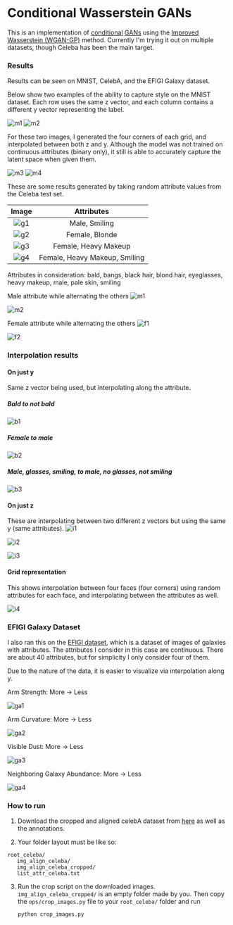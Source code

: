 # Conditional Wasserstein GANs

This is an implementation of <a href="https://arxiv.org/pdf/1411.1784.pdf" target="_blank">conditional</a>
<a href="https://arxiv.org/pdf/1406.2661.pdf" target="_blank">GANs</a> using the
<a href="https://arxiv.org/pdf/1704.00028.pdf" target="_blank">Improved Wasserstein (WGAN-GP)</a> method.
Currently I'm trying it out on multiple datasets, though Celeba has been the main target.

### Results
Results can be seen on MNIST, CelebA, and the EFIGI Galaxy dataset.

Below show two examples of the ability to capture style on the MNIST dataset. Each row uses the same z vector, and each column
contains a different y vector representing the label.

![m1](https://i.imgur.com/4etNYpZ.png) ![m2](https://i.imgur.com/sXic4ao.png)

For these two images, I generated the four corners of each grid, and interpolated between both z and y. Although the model was not
trained on continuous attributes (binary only), it still is able to accurately capture the latent space when given them.

![m3](https://i.imgur.com/pK14IhX.png) ![m4](https://i.imgur.com/qAiUIOE.png)


These are some results generated by taking random attribute values from the Celeba test set.

| Image         | Attributes    |
|:-------------:|:-------------:|
| ![g1](https://i.imgur.com/lGnnXzq.png) | Male, Smiling  |
| ![g2](https://i.imgur.com/zfAfNI8.png) | Female, Blonde |
| ![g3](https://i.imgur.com/51rzV8s.png) | Female, Heavy Makeup |
| ![g4](https://i.imgur.com/rCYeDw2.png) | Female, Heavy Makeup, Smiling |


Attributes in consideration: bald, bangs, black hair, blond hair, eyeglasses, heavy makeup, male, pale skin, smiling

Male attribute while alternating the others
![m1](https://i.imgur.com/cB0Qqee.png)

![m2](https://i.imgur.com/Cr2uq05.png)

Female attribute while alternating the others
![f1](https://i.imgur.com/2QQgRmV.png)

![f2](https://i.imgur.com/lCiujc3.png)


### Interpolation results

#### On just y
Same z vector being used, but interpolating along the attribute.

##### Bald to not bald

![b1](https://i.imgur.com/ra1nHXd.png)

##### Female to male

![b2](https://i.imgur.com/BSRKpd8.png)

##### Male, glasses, smiling, to male, no glasses, not smiling
![b3](https://i.imgur.com/GCHoFOC.png)

#### On just z
These are interpolating between two different z vectors but using the same y (same attributes).
![i1](https://i.imgur.com/Ca6nRZt.png)

![i2](https://i.imgur.com/7sxwx1a.png)

![i3](https://i.imgur.com/PaDw1RV.png)

#### Grid representation

This shows interpolation between four faces (four corners) using random attributes for each face,
and interpolating between the attributes as well.

![i4](https://i.imgur.com/q13bJL3.png)

### EFIGI Galaxy Dataset
I also ran this on the [EFIGI dataset](https://www.astromatic.net/projects/efigi), which is a dataset of images of galaxies
with attributes. The attributes I consider in this case are continuous. There are about 40 attributes, but for simplicity I only
consider four of them. 

Due to the nature of the data, it is easier to visualize via interpolation along y.

Arm Strength: More &rarr; Less

![ga1](https://i.imgur.com/6CpH7F9.png)


Arm Curvature: More &rarr; Less

![ga2](https://i.imgur.com/oqg1B1z.png)


Visible Dust: More &rarr; Less

![ga3](https://i.imgur.com/6YXpYAT.png)


Neighboring Galaxy Abundance: More &rarr; Less

![ga4](https://i.imgur.com/3XoDuvQ.png)



### How to run
1. Download the cropped and aligned celebA dataset from [here](http://mmlab.ie.cuhk.edu.hk/projects/CelebA.html)
as well as the annotations.

2. Your folder layout must be like so:
```
root_celeba/
   img_align_celeba/
   img_align_celeba_cropped/
   list_attr_celeba.txt
```

3. Run the crop script on the downloaded images. `img_align_celeba_cropped/` is an empty folder made by you.
Then copy the `ops/crop_images.py` file to your `root_celeba/` folder and run

   `python crop_images.py`
